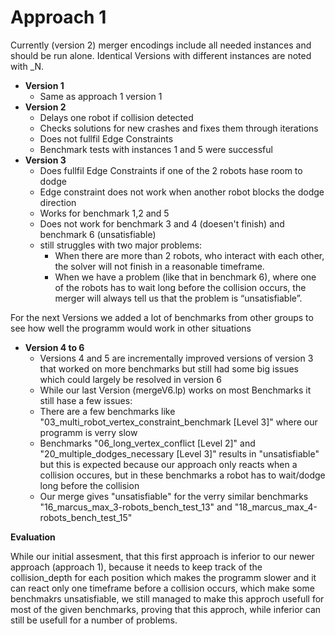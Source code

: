 # Approach 1

Currently (version 2) merger encodings include all needed instances and should be run alone. Identical Versions with different instances are noted with \_N.

- **Version 1**
    + Same as approach 1 version 1
- **Version 2**
    + Delays one robot if collision detected
    + Checks solutions for new crashes and fixes them through iterations
    + Does not fullfil Edge Constraints
    + Benchmark tests with instances 1 and 5 were successful
- **Version 3**
    + Does fullfil Edge Constraints if one of the 2 robots hase room to dodge
    + Edge constraint does not work when another robot blocks the dodge direction
    + Works for benchmark 1,2 and 5
    + Does not work for benchmark 3 and 4 (doesen't finish) and benchmark 6 (unsatisfiable)
    + still struggles with two major problems:
    	+ When there are more than 2 robots, who interact with each other, the solver will not finish in a reasonable timeframe.
    	+ When we have a problem (like that in benchmark 6), where one of the robots has to wait long before the collision occurs, the merger will always tell us that the problem is “unsatisfiable”.

For the next Versions we added a lot of benchmarks from other groups to see how well the programm would work in other situations

- **Version 4 to 6**
    + Versions 4 and 5 are incrementally improved versions of version 3 that worked on
      more benchmarks but still had some big issues which could largely be resolved in version 6 
    + While our last Version (mergeV6.lp) works on most Benchmarks it still hase a few issues:
    + There are a few benchmarks like "03_multi_robot_vertex_constraint_benchmark [Level 3]" 
      where our programm is verry slow
    + Benchmarks "06_long_vertex_conflict [Level 2]" and "20_multiple_dodges_necessary [Level 3]" 
      results in "unsatisfiable" but this is expected because our approach only reacts 
      when a collision occures, but in these benchmarks a robot has to wait/dodge long before the collision     
    + Our merge gives "unsatisfiable" for the verry similar benchmarks "16_marcus_max_3-robots_bench_test_13" and 
      "18_marcus_max_4-robots_bench_test_15"


**Evaluation**

While our initial assesment, that this first approach is inferior to our newer approach (approach 1), 
because it needs to keep track of the collision_depth for each position which makes the programm slower
and it can react only one timeframe before a collision occurs, which make some benchmakrs unsatisfiable,
we still managed to make this approch usefull for most of the given benchmarks, proving that this approch,
while inferior can still be usefull for a number of problems.
